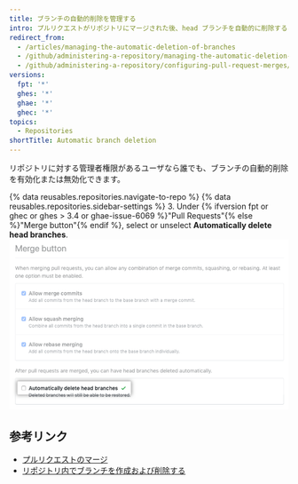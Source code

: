 ```yaml
---
title: ブランチの自動的削除を管理する
intro: プルリクエストがリポジトリにマージされた後、head ブランチを自動的に削除することができます。
redirect_from:
  - /articles/managing-the-automatic-deletion-of-branches
  - /github/administering-a-repository/managing-the-automatic-deletion-of-branches
  - /github/administering-a-repository/configuring-pull-request-merges/managing-the-automatic-deletion-of-branches
versions:
  fpt: '*'
  ghes: '*'
  ghae: '*'
  ghec: '*'
topics:
  - Repositories
shortTitle: Automatic branch deletion
---
```


リポジトリに対する管理者権限があるユーザなら誰でも、ブランチの自動的削除を有効化または無効化できます。

{% data reusables.repositories.navigate-to-repo %}
{% data reusables.repositories.sidebar-settings %}
3. Under {% ifversion fpt or ghec or ghes > 3.4 or ghae-issue-6069 %}"Pull Requests"{% else %}"Merge button"{% endif %}, select or unselect **Automatically delete head branches**. ![ブランチの自動的削除を有効化または無効化するチェックボックス](/assets/images/help/repository/automatically-delete-branches.png)

## 参考リンク
- [プルリクエストのマージ](/pull-requests/collaborating-with-pull-requests/incorporating-changes-from-a-pull-request/merging-a-pull-request)
- [リポジトリ内でブランチを作成および削除する](/articles/creating-and-deleting-branches-within-your-repository)

